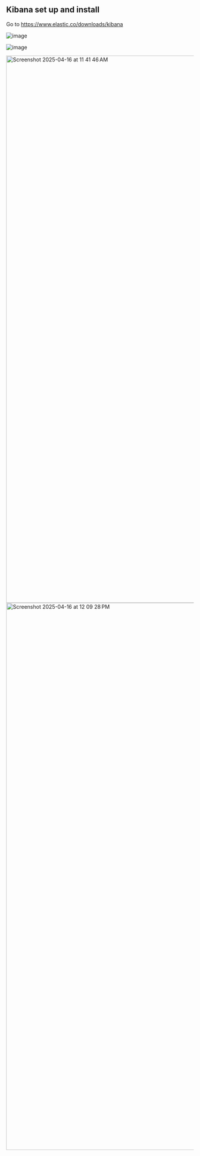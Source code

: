 ## Kibana set up and install


Go to https://www.elastic.co/downloads/kibana



![image](https://github.com/user-attachments/assets/6ed45719-335b-473c-951a-1b6dd47a65ec)


![image](https://github.com/user-attachments/assets/ccf1e3d2-3bdf-41a7-b29b-ba6c0b4c4ff5)


<img width="1470" alt="Screenshot 2025-04-16 at 11 41 46 AM" src="https://github.com/user-attachments/assets/61f61986-c33b-44ca-b3d9-82e96da429f5" />



<img width="1470" alt="Screenshot 2025-04-16 at 12 09 28 PM" src="https://github.com/user-attachments/assets/d205ef10-bd03-40ff-b962-4af1fb54f2bc" />




